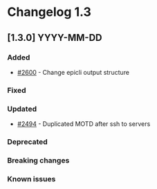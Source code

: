 # Changelog 1.3

## [1.3.0] YYYY-MM-DD

### Added

- [#2600](https://github.com/epiphany-platform/epiphany/issues/2600) - Change epicli output structure

### Fixed

### Updated

- [#2494](https://github.com/epiphany-platform/epiphany/issues/2494) - Duplicated MOTD after ssh to servers

### Deprecated

### Breaking changes

### Known issues
